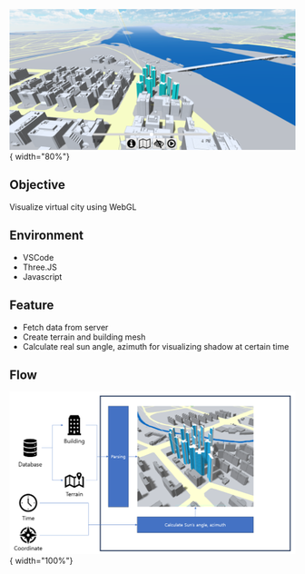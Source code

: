 ![Overview](../imgs/city/overview.png){ width="80%"}

## Objective
Visualize virtual city using WebGL

## Environment
  - VSCode
  - Three.JS
  - Javascript

## Feature
  - Fetch data from server
  - Create terrain and building mesh
  - Calculate real sun angle, azimuth for visualizing shadow at certain time
  
## Flow
![Overview](../imgs/city/flow.png){ width="100%"}